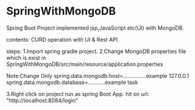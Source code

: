 # SpringWithMongoDB
 Spring Boot Project implemented jsp,JavaScript etc(UI) with MongoDB.

contents:
CURD operation with UI & Rest API.

steps:
1.Import spring gradle project.
2.Change MongoDB properties file which is exist in
SpringWithMongoDB/src/main/resource/application.properties

Note:Change Only 
spring.data.mongodb.host=...............example 127.0.0.1
spring.data.mongodb.database=...........example task

3.Right click on project run as spring Boot App.
hit on url: "http://localhost:8084/login"




